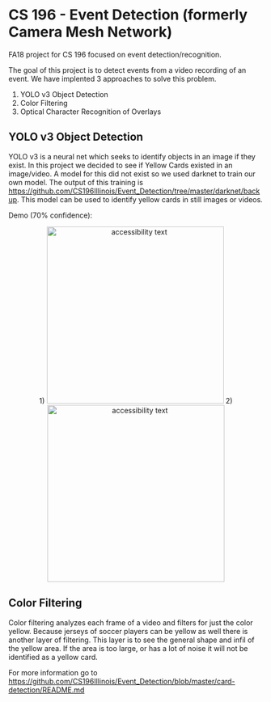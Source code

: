 # CS 196 - Event Detection (formerly Camera Mesh Network)
FA18 project for CS 196 focused on event detection/recognition.

The goal of this project is to detect events from a video recording of an event. We have implented 3 approaches to solve this problem. 

1) YOLO v3 Object Detection
2) Color Filtering 
3) Optical Character Recognition of Overlays

## YOLO v3 Object Detection
  YOLO v3 is a neural net which seeks to identify objects in an image if they exist. In this project we decided to see if Yellow Cards existed in an image/video. A model for this did not exist so we used darknet to train our own model. The output of this training is https://github.com/CS196Illinois/Event_Detection/tree/master/darknet/backup. This model can be used to identify yellow cards in still images or videos. 
  
 Demo (70% confidence): 
 <p align="center">
    1)
    <img src="https://github.com/CS196Illinois/Event_Detection/blob/master/testIMG4.jpg" width="350" alt="accessibility text">
    2)
  <img src="https://github.com/CS196Illinois/Event_Detection/blob/master/darknet/IMG4Prediction.jpg" width="350" alt="accessibility text">
</p>
  
  
  
  
## Color Filtering
  Color filtering analyzes each frame of a video and filters for just the color yellow. Because jerseys of soccer players can be yellow as well there is another layer of filtering. This layer is to see the general shape and infil of the yellow area. If the area is too large, or has a lot of noise it will not be identified as a yellow card. 
  
 For more information go to https://github.com/CS196Illinois/Event_Detection/blob/master/card-detection/README.md
 
 
 
  
  
